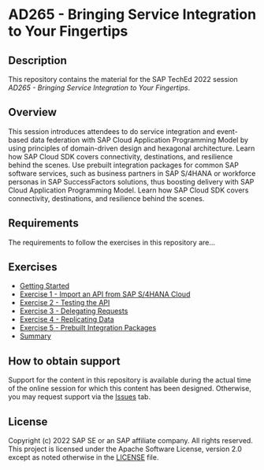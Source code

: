 # AD265 - Bringing Service Integration to Your Fingertips

## Description

This repository contains the material for the SAP TechEd 2022 session<br>
_AD265 - Bringing Service Integration to Your Fingertips_.

## Overview

This session introduces attendees to do service integration and event-based data federation with SAP Cloud Application Programming Model by using principles of domain-driven design and hexagonal architecture. Learn how SAP Cloud SDK covers connectivity, destinations, and resilience behind the scenes. Use prebuilt integration packages for common SAP software services, such as business partners in SAP S/4HANA or workforce personas in SAP SuccessFactors solutions, thus boosting delivery with SAP Cloud Application Programming Model.
Learn how SAP Cloud SDK covers connectivity, destinations, and resilience behind the scenes.

## Requirements

The requirements to follow the exercises in this repository are...

## Exercises

- [Getting Started](https://github.com/SAP-samples/teched2022-AD265/wiki/0.-Getting-Started)
- [Exercise 1 - Import an API from SAP S/4HANA Cloud](https://github.com/SAP-samples/teched2022-AD265/wiki/1.-Importing-APIs)
- [Exercise 2 - Testing the API](https://github.com/SAP-samples/teched2022-AD265/wiki/2.-Local-Tests)
- [Exercise 3 - Delegating Requests](https://github.com/SAP-samples/teched2022-AD265/wiki/3.-Delegating-Requests)
- [Exercise 4 - Replicating Data](https://github.com/SAP-samples/teched2022-AD265/wiki/4.-Replicating-Data)
- [Exercise 5 - Prebuilt Integration Packages](https://github.com/SAP-samples/teched2022-AD265/wiki/5.-Prebuilt-Integration-Packages)
- [Summary](6.-Summary)


## How to obtain support

Support for the content in this repository is available during the actual time of the online session for which this content has been designed. Otherwise, you may request support via the [Issues](../../issues) tab.

## License
Copyright (c) 2022 SAP SE or an SAP affiliate company. All rights reserved. This project is licensed under the Apache Software License, version 2.0 except as noted otherwise in the [LICENSE](LICENSES/Apache-2.0.txt) file.
